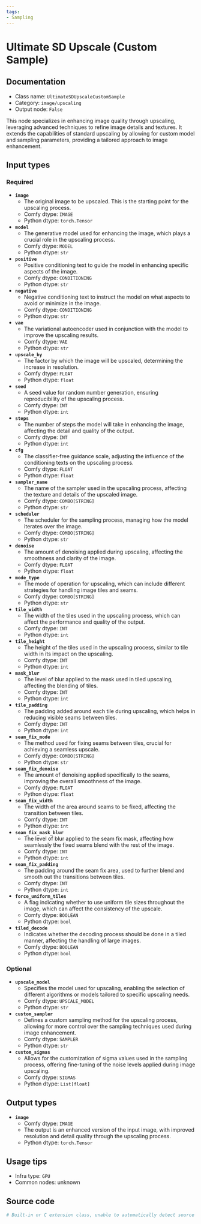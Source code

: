 ```yaml
---
tags:
- Sampling
---
```


# Ultimate SD Upscale (Custom Sample)
## Documentation
- Class name: `UltimateSDUpscaleCustomSample`
- Category: `image/upscaling`
- Output node: `False`

This node specializes in enhancing image quality through upscaling, leveraging advanced techniques to refine image details and textures. It extends the capabilities of standard upscaling by allowing for custom model and sampling parameters, providing a tailored approach to image enhancement.
## Input types
### Required
- **`image`**
    - The original image to be upscaled. This is the starting point for the upscaling process.
    - Comfy dtype: `IMAGE`
    - Python dtype: `torch.Tensor`
- **`model`**
    - The generative model used for enhancing the image, which plays a crucial role in the upscaling process.
    - Comfy dtype: `MODEL`
    - Python dtype: `str`
- **`positive`**
    - Positive conditioning text to guide the model in enhancing specific aspects of the image.
    - Comfy dtype: `CONDITIONING`
    - Python dtype: `str`
- **`negative`**
    - Negative conditioning text to instruct the model on what aspects to avoid or minimize in the image.
    - Comfy dtype: `CONDITIONING`
    - Python dtype: `str`
- **`vae`**
    - The variational autoencoder used in conjunction with the model to improve the upscaling results.
    - Comfy dtype: `VAE`
    - Python dtype: `str`
- **`upscale_by`**
    - The factor by which the image will be upscaled, determining the increase in resolution.
    - Comfy dtype: `FLOAT`
    - Python dtype: `float`
- **`seed`**
    - A seed value for random number generation, ensuring reproducibility of the upscaling process.
    - Comfy dtype: `INT`
    - Python dtype: `int`
- **`steps`**
    - The number of steps the model will take in enhancing the image, affecting the detail and quality of the output.
    - Comfy dtype: `INT`
    - Python dtype: `int`
- **`cfg`**
    - The classifier-free guidance scale, adjusting the influence of the conditioning texts on the upscaling process.
    - Comfy dtype: `FLOAT`
    - Python dtype: `float`
- **`sampler_name`**
    - The name of the sampler used in the upscaling process, affecting the texture and details of the upscaled image.
    - Comfy dtype: `COMBO[STRING]`
    - Python dtype: `str`
- **`scheduler`**
    - The scheduler for the sampling process, managing how the model iterates over the image.
    - Comfy dtype: `COMBO[STRING]`
    - Python dtype: `str`
- **`denoise`**
    - The amount of denoising applied during upscaling, affecting the smoothness and clarity of the image.
    - Comfy dtype: `FLOAT`
    - Python dtype: `float`
- **`mode_type`**
    - The mode of operation for upscaling, which can include different strategies for handling image tiles and seams.
    - Comfy dtype: `COMBO[STRING]`
    - Python dtype: `str`
- **`tile_width`**
    - The width of the tiles used in the upscaling process, which can affect the performance and quality of the output.
    - Comfy dtype: `INT`
    - Python dtype: `int`
- **`tile_height`**
    - The height of the tiles used in the upscaling process, similar to tile width in its impact on the upscaling.
    - Comfy dtype: `INT`
    - Python dtype: `int`
- **`mask_blur`**
    - The level of blur applied to the mask used in tiled upscaling, affecting the blending of tiles.
    - Comfy dtype: `INT`
    - Python dtype: `int`
- **`tile_padding`**
    - The padding added around each tile during upscaling, which helps in reducing visible seams between tiles.
    - Comfy dtype: `INT`
    - Python dtype: `int`
- **`seam_fix_mode`**
    - The method used for fixing seams between tiles, crucial for achieving a seamless upscale.
    - Comfy dtype: `COMBO[STRING]`
    - Python dtype: `str`
- **`seam_fix_denoise`**
    - The amount of denoising applied specifically to the seams, improving the overall smoothness of the image.
    - Comfy dtype: `FLOAT`
    - Python dtype: `float`
- **`seam_fix_width`**
    - The width of the area around seams to be fixed, affecting the transition between tiles.
    - Comfy dtype: `INT`
    - Python dtype: `int`
- **`seam_fix_mask_blur`**
    - The level of blur applied to the seam fix mask, affecting how seamlessly the fixed seams blend with the rest of the image.
    - Comfy dtype: `INT`
    - Python dtype: `int`
- **`seam_fix_padding`**
    - The padding around the seam fix area, used to further blend and smooth out the transitions between tiles.
    - Comfy dtype: `INT`
    - Python dtype: `int`
- **`force_uniform_tiles`**
    - A flag indicating whether to use uniform tile sizes throughout the image, which can affect the consistency of the upscale.
    - Comfy dtype: `BOOLEAN`
    - Python dtype: `bool`
- **`tiled_decode`**
    - Indicates whether the decoding process should be done in a tiled manner, affecting the handling of large images.
    - Comfy dtype: `BOOLEAN`
    - Python dtype: `bool`
### Optional
- **`upscale_model`**
    - Specifies the model used for upscaling, enabling the selection of different algorithms or models tailored to specific upscaling needs.
    - Comfy dtype: `UPSCALE_MODEL`
    - Python dtype: `str`
- **`custom_sampler`**
    - Defines a custom sampling method for the upscaling process, allowing for more control over the sampling techniques used during image enhancement.
    - Comfy dtype: `SAMPLER`
    - Python dtype: `str`
- **`custom_sigmas`**
    - Allows for the customization of sigma values used in the sampling process, offering fine-tuning of the noise levels applied during image upscaling.
    - Comfy dtype: `SIGMAS`
    - Python dtype: `List[float]`
## Output types
- **`image`**
    - Comfy dtype: `IMAGE`
    - The output is an enhanced version of the input image, with improved resolution and detail quality through the upscaling process.
    - Python dtype: `torch.Tensor`
## Usage tips
- Infra type: `GPU`
- Common nodes: unknown


## Source code
```python
# Built-in or C extension class, unable to automatically detect source code
```
